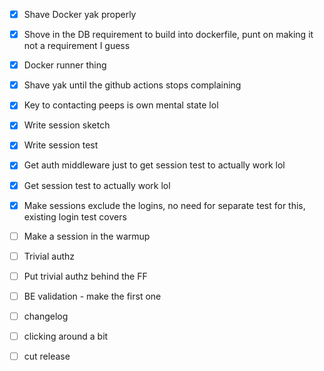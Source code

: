 - [x] Shave Docker yak properly
- [x] Shove in the DB requirement to build into dockerfile, punt on making it not a requirement I guess
- [x] Docker runner thing
- [x] Shave yak until the github actions stops complaining

- [x] Key to contacting peeps is own mental state lol

- [x] Write session sketch

- [x] Write session test
- [x] Get auth middleware just to get session test to actually work lol
- [x] Get session test to actually work lol
- [x] Make sessions exclude the logins, no need for separate test for this, existing login test covers

- [ ] Make a session in the warmup
- [ ] Trivial authz
- [ ] Put trivial authz behind the FF

- [ ] BE validation - make the first one

- [ ] changelog
- [ ] clicking around a bit
- [ ] cut release
